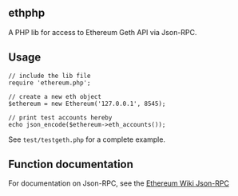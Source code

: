 ## ethphp
A PHP lib for access to Ethereum Geth API via Json-RPC.

## Usage
    // include the lib file
    require 'ethereum.php';
    
    // create a new eth object
    $ethereum = new Ethereum('127.0.0.1', 8545);

    // print test accounts hereby
    echo json_encode($ethereum->eth_accounts());
        
See `test/testgeth.php` for a complete example. 

## Function documentation
For documentation on Json-RPC, see the [Ethereum Wiki Json-RPC](https://github.com/ethereum/wiki/wiki/JSON-RPC#json-rpc-methods)